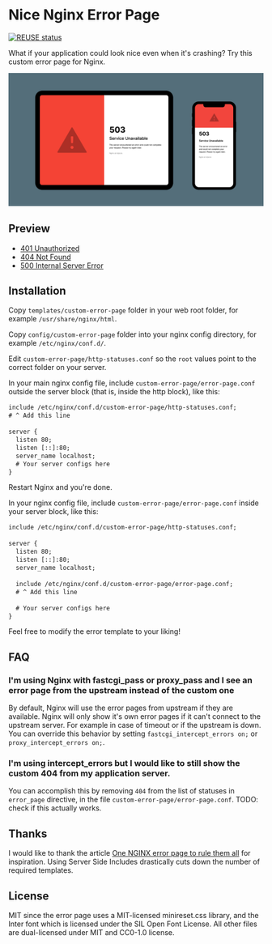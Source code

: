 <!-- SPDX-License-Identifier: MIT OR CC0-1.0 -->
<!-- SPDX-FileCopyrightText: 2021 Johannes Siipola -->

# Nice Nginx Error Page

[![REUSE status](https://api.reuse.software/badge/github.com/joppuyo/nice-nginx-error-page)](https://api.reuse.software/info/github.com/joppuyo/nice-nginx-error-page)

What if your application could look nice even when it's crashing? Try this custom error page for Nginx.

![](./nice-nginx-error-page-screenshot.png)

## Preview

* [401 Unauthorized](https://joppuyo.github.io/nice-nginx-error-page/401.html)
* [404 Not Found](https://joppuyo.github.io/nice-nginx-error-page/404.html)
* [500 Internal Server Error](https://joppuyo.github.io/nice-nginx-error-page/500.html)

## Installation

Copy `templates/custom-error-page` folder in your web root folder, for example `/usr/share/nginx/html`.

Copy `config/custom-error-page` folder into your nginx config directory, for example `/etc/nginx/conf.d/`.

Edit `custom-error-page/http-statuses.conf` so the `root` values point to the correct folder on your server.

In your main nginx config file, include `custom-error-page/error-page.conf` outside the server block (that is, inside the http block), like this:

```
include /etc/nginx/conf.d/custom-error-page/http-statuses.conf;
# ^ Add this line

server {
  listen 80;
  listen [::]:80;
  server_name localhost;
  # Your server configs here
}
```

Restart Nginx and you're done.

In your nginx config file, include `custom-error-page/error-page.conf` inside your server block, like this:

```
include /etc/nginx/conf.d/custom-error-page/http-statuses.conf;

server {
  listen 80;
  listen [::]:80;
  server_name localhost;
  
  include /etc/nginx/conf.d/custom-error-page/error-page.conf;
  # ^ Add this line
  
  # Your server configs here
}
```

Feel free to modify the error template to your liking!

## FAQ

### I'm using Nginx with fastcgi_pass or proxy_pass and I see an error page from the upstream instead of the custom one

By default, Nginx will use the error pages from upstream if they are available. Nginx will only show it's own error pages if it can't connect to the upstream server. For example in case of timeout or if the upstream is down. You can override this behavior by setting `fastcgi_intercept_errors on;` or
`proxy_intercept_errors on;`.

### I'm using intercept_errors but I would like to still show the custom 404 from my application server.

You can accomplish this by removing `404` from the list of statuses in `error_page` directive, in the file `custom-error-page/error-page.conf`. TODO: check if this actually works.

## Thanks

I would like to thank the article [One NGINX error page to rule them all](https://blog.adriaan.io/one-nginx-error-page-to-rule-them-all.html) for inspiration. Using Server Side Includes drastically cuts down the number of required templates.

## License

MIT since the error page uses a MIT-licensed minireset.css library, and the Inter font which is licensed under the SIL Open Font License. All other files are dual-licensed under MIT and CC0-1.0 license.
